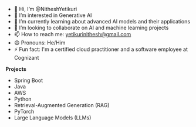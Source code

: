 - 👋 Hi, I’m @NitheshYetikuri
- 👀 I’m interested in Generative AI
- 🌱 I’m currently learning about advanced AI models and their applications
- 💞️ I’m looking to collaborate on AI and machine learning projects
- 📫 How to reach me: yetikurinithesh@gmail.com
- 😄 Pronouns: He/Him
- ⚡ Fun fact: I'm a certified cloud practitioner and a software employee at Cognizant

**Projects**
- Spring Boot
- Java
- AWS
- Python
- Retrieval-Augmented Generation (RAG)
- PyTorch
- Large Language Models (LLMs)
